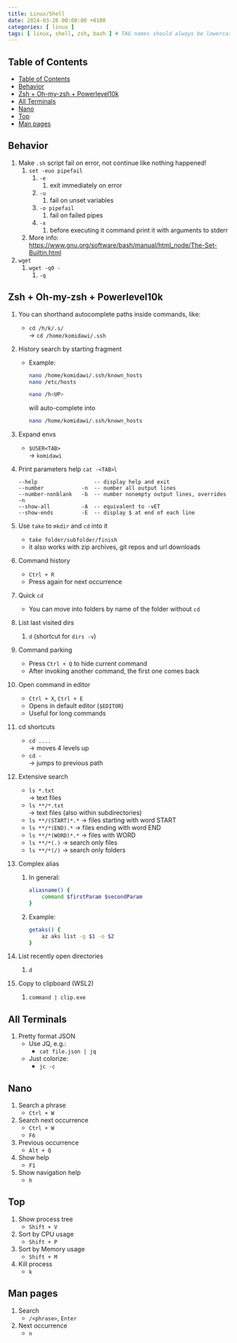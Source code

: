 ```yaml
---
title: Linux/Shell
date: 2024-03-26 00:00:00 +0100
categories: [ linux ]
tags: [ linux, shell, zsh, bash ] # TAG names should always be lowercase
---
```


## Table of Contents

- [Table of Contents](#table-of-contents)
- [Behavior](#behavior)
- [Zsh + Oh-my-zsh + Powerlevel10k](#zsh--oh-my-zsh--powerlevel10k)
- [All Terminals](#all-terminals)
- [Nano](#nano)
- [Top](#top)
- [Man pages](#man-pages)

## Behavior

1. Make `.sh` script fail on error, not continue like nothing happened!
    1. `set -euo pipefail`
        1. `-e`
            1. exit immediately on error
        2. `-u`
            1. fail on unset variables
        3. `-o pipefail`
            1. fail on failed pipes
        4. `-x`
            1. before executing it command print it with arguments to stderr
    2. More info:  
       https://www.gnu.org/software/bash/manual/html_node/The-Set-Builtin.html
2. `wget`
    1. `wget -q0 - `
        1. `-q`

## Zsh + Oh-my-zsh + Powerlevel10k

1. You can shorthand autocomplete paths inside commands, like:
    - `cd /h/k/.s/`\
      -> `cd /home/komidawi/.ssh`
2. History search by starting fragment

    - Example:

        ```bash
        nano /home/komidawi/.ssh/known_hosts
        nano /etc/hosts

        nano /h<UP>
        ```

      will auto-complete into

        ```bash
        nano /home/komidawi/.ssh/known_hosts
        ```

3. Expand envs
    - `$USER<TAB>`\
      -> `komidawi`
4. Print parameters help
   `cat -<TAB>`\
    ```
    --help                  -- display help and exit
    --number            -n  -- number all output lines
    --number-nonblank   -b  -- number nonempty output lines, overrides -n
    --show-all          -A  -- equivalent to -vET
    --show-ends         -E  -- display $ at end of each line
    ```
5. Use `take` to `mkdir` and `cd` into it
    - `take folder/subfolder/finish`
    - it also works with zip archives, git repos and url downloads
6. Command history
    - `Ctrl + R`
    - Press again for next occurrence
7. Quick `cd`
    - You can move into folders by name of the folder without `cd`
8. List last visited dirs
    1. `d` (shortcut for `dirs -v`)
9. Command parking
    - Press `Ctrl + Q` to hide current command
    - After invoking another command, the first one comes back
10. Open command in editor
    - `Ctrl + X`, `Ctrl + E`
    - Opens in default editor (`$EDITOR`)
    - Useful for long commands
11. cd shortcuts
    - `cd ....` \
      -> moves 4 levels up
    - `cd -`\
      -> jumps to previous path
12. Extensive search
    - `ls *.txt`\
      -> text files
    - `ls **/*.txt`\
      -> text files (also within subdirectories)
    - `ls **/(START)*.*`
      -> files starting with word START
    - `ls **/*(END).*`
      -> files ending with word END
    - `ls **/*(WORD)*.*`
      -> files with WORD
    - `ls **/*(.)`
      -> search only files
    - `ls **/*(/)`
      -> search only folders
13. Complex alias
    1. In general:
        ```bash
        aliasname() {
            command $firstParam $secondParam
        }
        ```
    2. Example:
        ```bash
        getaks() {
            az aks list -g $1 -o $2
        }
        ```
14. List recently open directories
    1. `d`
15. Copy to clipboard (WSL2)
    1. `command | clip.exe`

## All Terminals

1. Pretty format JSON
    - Use JQ, e.g.:
        - `cat file.json | jq`
    - Just colorize:
        - `jc -c`

## Nano

1. Search a phrase
    - `Ctrl + W`
2. Search next occurrence
    - `Ctrl + W`
    - `F6`
3. Previous occurrence
    - `Alt + Q`
4. Show help
    - `F1`
5. Show navigation help
    - `h`

## Top

1. Show process tree
    - `Shift + V`
2. Sort by CPU usage
    - `Shift + P`
3. Sort by Memory usage
    - `Shift + M`
4. Kill process
    - `k`

## Man pages

1. Search
    - `/<phrase>`, `Enter`
2. Next occurrence
    - `n`
